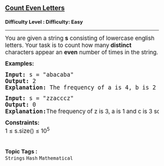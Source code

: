 <h2><a href="https://www.geeksforgeeks.org/problems/count-even-letters/1?page=3&category=Hash&difficulty=Easy&status=unsolved&sortBy=submissions">Count Even Letters</a></h2><h3>Difficulty Level : Difficulty: Easy</h3><hr><div class="problems_problem_content__Xm_eO"><p><span style="font-size: 14pt;">You are given a string <strong>s</strong> consisting of lowercase english letters. Your task is to count how many<strong> distinct</strong> characters appear an <strong>even</strong> number of times in the string.</span></p>
<p><strong><span style="font-size: 14pt;">Examples:</span></strong></p>
<pre><span style="font-size: 14pt;"><strong style="font-size: 14pt;">Input: </strong><span style="font-size: 14pt;">s = "<span style="font-size: 18.6667px;">abacaba"</span><br></span><strong style="font-size: 14pt;">Output: </strong><span style="font-size: 14pt;">2<br></span><strong style="font-size: 14pt;">Explanation: </strong><span style="font-size: 14pt;">The</span><strong style="font-size: 14pt;"> </strong><span style="font-size: 14pt;">frequency of a is 4, b is 2 and c is 1 so there are 2 characters with even frequency.<br></span></span></pre>
<pre><strong><span style="font-size: 14pt;">Input: </span></strong><span style="font-size: 14pt;">s = "zzacccz"</span><strong><span style="font-size: 14pt;"><br>Output:</span></strong><span style="font-size: 14pt;"> 0</span><strong><span style="font-size: 14pt;"><br>Explanation:</span></strong><span style="font-family: -apple-system, BlinkMacSystemFont, 'Segoe UI', Roboto, Oxygen, Ubuntu, Cantarell, 'Open Sans', 'Helvetica Neue', sans-serif;"><span style="font-size: 14pt;">T</span></span><span style="font-family: -apple-system, BlinkMacSystemFont, 'Segoe UI', Roboto, Oxygen, Ubuntu, Cantarell, 'Open Sans', 'Helvetica Neue', sans-serif;"><span style="font-size: 14pt;">he frequency of z is 3, a is 1 and c is 3 so there are no characters with even frequency.</span></span></pre>
<p><strong><span style="font-size: 14pt;">Constraints:<br></span></strong><span style="font-size: 14pt;">1 ≤ s.size() ≤ 10<sup>5</sup></span></p></div><br><p><span style=font-size:18px><strong>Topic Tags : </strong><br><code>Strings</code>&nbsp;<code>Hash</code>&nbsp;<code>Mathematical</code>&nbsp;